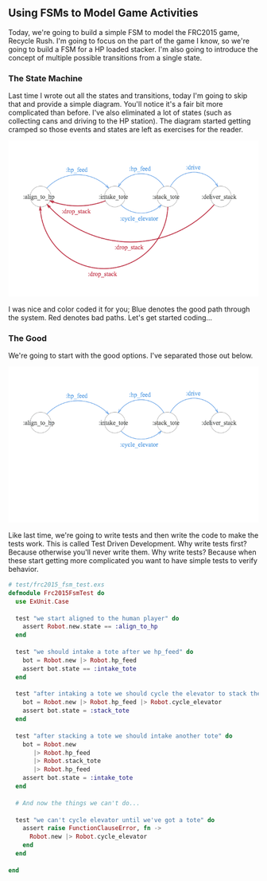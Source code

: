 ## Using FSMs to Model Game Activities

Today, we're going to build a simple FSM to model the FRC2015 game, Recycle Rush. I'm going to focus on the part of the game I know, so we're going to build a FSM for a HP loaded stacker. I'm also going to introduce the concept of multiple possible transitions from a single state.

### The State Machine
Last time I wrote out all the states and transitions, today I'm going to skip that and provide a simple diagram. You'll notice it's a fair bit more complicated than before. I've also eliminated a lot of states (such as collecting cans and driving  to the HP station). The diagram started getting cramped so those events and states are left as exercises for the reader.

![](resources/img/fsm.png)

I was nice and color coded it for you; Blue denotes the good path through the system. Red denotes bad paths. Let's get started coding...


### The Good
We're going to start with the good options. I've separated those out below.

![](resources/img/good.png)

Like last time, we're going to write tests and then write the code to make the tests work. This is called Test Driven Development. Why write tests first? Because otherwise you'll never write them. Why write tests? Because when these start getting more complicated you want to have simple tests to verify behavior.

```elixir
# test/frc2015_fsm_test.exs
defmodule Frc2015FsmTest do
  use ExUnit.Case

  test "we start aligned to the human player" do
    assert Robot.new.state == :align_to_hp
  end

  test "we should intake a tote after we hp_feed" do
    bot = Robot.new |> Robot.hp_feed
    assert bot.state == :intake_tote
  end

  test "after intaking a tote we should cycle the elevator to stack the tote" do
    bot = Robot.new |> Robot.hp_feed |> Robot.cycle_elevator
    assert bot.state = :stack_tote
  end

  test "after stacking a tote we should intake another tote" do
    bot = Robot.new
       |> Robot.hp_feed
       |> Robot.stack_tote
       |> Robot.hp_feed
    assert bot.state = :intake_tote
  end

  # And now the things we can't do...

  test "we can't cycle elevator until we've got a tote" do
    assert raise FunctionClauseError, fn ->
      Robot.new |> Robot.cycle_elevator
    end
  end

end





```
